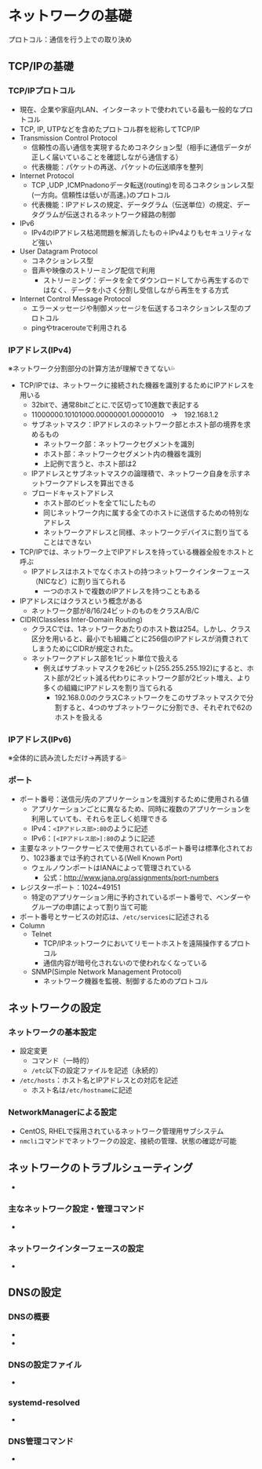 # ネットワークの基礎
プロトコル：通信を行う上での取り決め

## TCP/IPの基礎
### TCP/IPプロトコル
- 現在、企業や家庭内LAN、インターネットで使われている最も一般的なプロトコル
- TCP, IP, UTPなどを含めたプロトコル群を総称してTCP/IP
- Transmission Control Protocol
    - 信頼性の高い通信を実現するためコネクション型（相手に通信データが正しく届いていることを確認しながら通信する）
    - 代表機能：パケットの再送、パケットの伝送順序を整列
- Internet Protocol
    - TCP ,UDP ,ICMPnadonoデータ転送(routing)を司るコネクションレス型(一方向。信頼性は低いが高速。)のプロトコル
    - 代表機能：IPアドレスの規定、データグラム（伝送単位）の規定、データグラムが伝送されるネットワーク経路の制御
- IPv6
    - IPv4のIPアドレス枯渇問題を解消したもの＋IPv4よりもセキュリティなど強い
- User Datagram Protocol
    - コネクションレス型
    - 音声や映像のストリーミング配信で利用
        - ストリーミング：データを全てダウンロードしてから再生するのではなく、データを小さく分割し受信しながら再生をする方式
- Internet Control Message Protocol
    - エラーメッセージや制御メッセージを伝送するコネクションレス型のプロトコル
    - pingやtracerouteで利用される

### IPアドレス(IPv4)
※ネットワーク分割部分の計算方法が理解できてない💦
- TCP/IPでは、ネットワークに接続された機器を識別するためにIPアドレスを用いる
    - 32bitで、通常8bitごとに.で区切って10進数で表記する
    - 11000000.10101000.00000001.00000010　→　192.168.1.2
    - サブネットマスク：IPアドレスのネットワーク部とホスト部の境界を求めるもの
        - ネットワーク部：ネットワークセグメントを識別
        - ホスト部：ネットワークセグメント内の機器を識別
        - 上記例で言うと、ホスト部は2
    - IPアドレスとサブネットマスクの論理積で、ネットワーク自身を示すネットワークアドレスを算出できる
    - ブロードキャストアドレス
        - ホスト部のビットを全て1にしたもの
        - 同じネットワーク内に属する全てのホストに送信するための特別なアドレス
        - ネットワークアドレスと同様、ネットワークデバイスに割り当てることはできない
- TCP/IPでは、ネットワーク上でIPアドレスを持っている機器全般をホストと呼ぶ
    - IPアドレスはホストでなくホストの持つネットワークインターフェース（NICなど）に割り当てられる
        - 一つのホストで複数のIPアドレスを持つこともある
- IPアドレスにはクラスという概念がある
    - ネットワーク部が8/16/24ビットのものをクラスA/B/C
- CIDR(Classless Inter-Domain Routing)
    - クラスCでは、1ネットワークあたりのホスト数は254。しかし、クラス区分を用いると、最小でも組織ごとに256個のIPアドレスが消費されてしまうためにCIDRが規定された。
    - ネットワークアドレス部を1ビット単位で扱える
        - 例えばサブネットマスクを26ビット(255.255.255.192)にすると、ホスト部が2ビット減る代わりにネットワーク部が2ビット増え、より多くの組織にIPアドレスを割り当てられる
            - 192.168.0.0のクラスCネットワークをこのサブネットマスクで分割すると、4つのサブネットワークに分割でき、それぞれで62のホストを扱える

### IPアドレス(IPv6)
※全体的に読み流しただけ→再読する💦

### ポート
- ポート番号：送信元/先のアプリケーションを識別するために使用される値
    - アプリケーションごとに異なるため、同時に複数のアプリケーションを利用していても、それらを正しく処理できる
    - IPv4：`<IPアドレス部>:80`のように記述
    - IPv6：`[<IPアドレス部>]:80`のように記述
- 主要なネットワークサービスで使用されているポート番号は標準化されており、1023番までは予約されている(Well Known Port)
    - ウェルノウンポートはIANAによって管理されている
        - 公式：http://www.jana.org/assignments/port-numbers
- レジスターポート：1024~49151
    - 特定のアプリケーション用に予約されているポート番号で、ベンダーやグループの申請によって割り当て可能
- ポート番号とサービスの対応は、`/etc/services`に記述される
- Column
    - Telnet
        - TCP/IPネットワークにおいてリモートホストを遠隔操作するプロトコル
        - 通信内容が暗号化されないので使われなくなっている
    - SNMP(Simple Network Management Protocol)
        - ネットワーク機器を監視、制御するためのプロトコル

## ネットワークの設定
### ネットワークの基本設定
- 設定変更
    - コマンド（一時的）
    - `/etc`以下の設定ファイルを記述（永続的）
- `/etc/hosts`：ホスト名とIPアドレスとの対応を記述
    - ホスト名は`/etc/hostname`に記述

### NetworkManagerによる設定
- CentOS, RHELで採用されているネットワーク管理用サブシステム
- `nmcli`コマンドでネットワークの設定、接続の管理、状態の確認が可能

## ネットワークのトラブルシューティング
- 

### 主なネットワーク設定・管理コマンド
- 

### ネットワークインターフェースの設定
- 

## DNSの設定
### DNSの概要
- 
- 

### DNSの設定ファイル
- 

### systemd-resolved
- 

### DNS管理コマンド
- 

